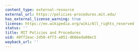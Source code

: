 ```yaml
---
content_type: external-resource
external_url: https://policies-procedures.mit.edu/
has_external_license_warning: true
license: https://en.wikipedia.org/wiki/All_rights_reserved
status: ''
title: MIT Policies and Procedures
uid: 40ff2eac-2d50-4ff3-a051-d666eda08ec5
wayback_url: ''
---
```

